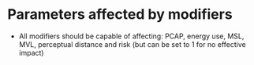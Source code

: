 # Parameters affected by modifiers #

  * All modifiers should be capable of affecting: PCAP, energy use, MSL, MVL, perceptual distance and risk (but can be set to 1 for no effective impact)
